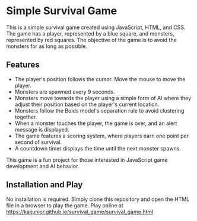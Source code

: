 # Simple Survival Game

This is a simple survival game created using JavaScript, HTML, and CSS. The game has a player, represented by a blue square, and monsters, represented by red squares. The objective of the game is to avoid the monsters for as long as possible.

## Features

- The player's position follows the cursor. Move the mouse to move the player.
- Monsters are spawned every 9 seconds.
- Monsters move towards the player using a simple form of AI where they adjust their position based on the player's current location.
- Monsters follow the Boids model's separation rule to avoid clustering together.
- When a monster touches the player, the game is over, and an alert message is displayed.
- The game features a scoring system, where players earn one point per second of survival.
- A countdown timer displays the time until the next monster spawns.

This game is a fun project for those interested in JavaScript game development and AI behavior.

## Installation and Play

No installation is required. Simply clone this repository and open the HTML file in a browser to play the game.
Play online at https://kaijunior.github.io/survival_game/survival_game.html
